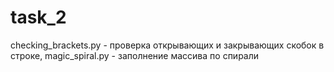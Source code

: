 # task_2
checking_brackets.py - проверка открывающих и закрывающих скобок в строке,
magic_spiral.py - заполнение массива по спирали
